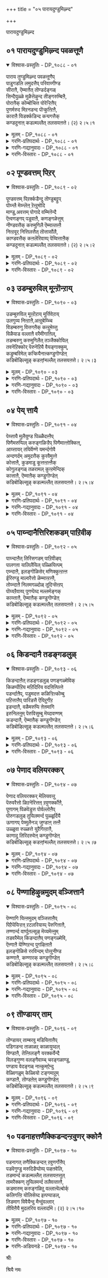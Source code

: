 +++
title = "०५ पारायदुण्डुमिऴ्न्द"

+++

पारायदुण्डुमिऴ्न्द

## ०१ पारायदुण्डुमिऴ्न्द पवळत्तूणै

<details open><summary>विश्वास-प्रस्तुतिः - DP_१०८८ - ०१</summary>

पाराय तुण्डुमिऴ्न्द पवळत्तूणैप्  
पाडुगडलि लमुदत्तैप् परिवाय्गीण्ड  
सीराऩै, ऎम्माऩैत् तॊण्डर्दङ्गळ्  
सिन्दैयुळ्ळे मुळैत्तॆऴुन्द तीङ्गरुम्बिऩै,  
पोराऩैक् कॊम्बॊचित्त पोरेऱ्ऱिऩैप्  
पुणर्मरुद मिऱनडन्द पॊऱ्कुऩ्ऱिऩै,  
काराऩै यिडर्क्कडिन्द कऱ्पगत्तैक्  
कण्डदुनाऩ् कडल्मल्लैत् तलसयऩत्ते। (२) २।५।१
</details>

<details><summary>मूलम् - DP_१०८८ - ०१</summary>

पाराय तुण्डुमिऴ्न्द पवळत्तूणैप्  
पाडुगडलि लमुदत्तैप् परिवाय्गीण्ड  
सीराऩै, ऎम्माऩैत् तॊण्डर्दङ्गळ्  
सिन्दैयुळ्ळे मुळैत्तॆऴुन्द तीङ्गरुम्बिऩै,  
पोराऩैक् कॊम्बॊचित्त पोरेऱ्ऱिऩैप्  
पुणर्मरुद मिऱनडन्द पॊऱ्कुऩ्ऱिऩै,  
काराऩै यिडर्क्कडिन्द कऱ्पगत्तैक्  
कण्डदुनाऩ् कडल्मल्लैत् तलसयऩत्ते। (२) २।५।१
</details>

<details><summary>गरणि-प्रतिपदार्थः - DP_१०८८ - ०१</summary>

पार् आय=लोकगळागिरुव, अदु उण्डु=अवुगळॆल्लवन्नू उण्डु, उमिऴ्न्द=उगुळिद, पवळम् तूणै=हवळद कम्बदन्थवनन्नु, पडु कडलिल्=आळवाद कडलिनल्लि\(हुट्टिद\), अमुदत्तै=अमृतदन्थवनन्नु, परिवाय्=कुदुरॆय बायन्नु, कीण्ड=सीळिद, शीरानै=कीर्तियुळ्ळवनन्नु, ऎम्मानै=नम्म स्वामियन्नु, तॊण्डर्=भक्तरु, तङ्गळ्=तम्म, शिन्दै उळ्ळे=चिन्तनॆयल्लि,\(चिन्तनॆय अन्तरङ्गदल्लि\) मुळैत्तु=मॊळॆतु, ऎऴुन्द=बॆळॆदिरुव, तीम् करुम्बिनै=मधुरवाद कब्बिनन्थवनन्नु, पोर् आनै=युद्धक्कागि बन्द आनॆय, कॊम्बु=दन्तवन्नु, ऒशित्त=मुरिदु हाकिद, पोर्=युद्धदल्लि, एट्रिनै=समर्थनन्नु, पुणर्=जॊतॆयाद, मरुदम्=मत्तीमरगळन्नु, इऱ=मुरियुवन्तॆ, नडन्द=नडॆद, पॊन्=चिन्नद, कुन्ऱिनै=बॆट्टदन्थवनन्नु, कार् आनै=दॊड्ड करिय आनॆय, इडर्=सङ्कटवन्नु, कडिन्द=नीगिसिद, कऱ्पहत्तै=कल्पवृक्षदन्थवनन्नु, कण्डदु=कण्डद्दु, नान्=नानु, कडन् मल्लै=तिरुकडन् मल्लै क्षेत्रद, तलशयनत्ते=तलशयन स्वामियल्लिये.
</details>

<details><summary>गरणि-गद्यानुवादः - DP_१०८८ - ०१</summary>

लोकगळागिरुव अवुगळॆल्लवन्नू उण्डु उगुळिद हवळद कम्बदन्थवनन्नु, आळवाद कडलल्लि हुट्टिद अमृतदन्थवनन्नु, कुदुरॆय बायन्नु सीळिद कीर्तियुळ्ळवनन्नु, नमम् स्वामियन्नु, भक्तर चिन्तनॆय अन्तरङ्गदल्लि मॊळॆतु बॆळॆदिरुव मधुरवाद कब्बिनन्थवनन्नु

होराडलु बन्द आनॆय दन्तवन्नु मुरिदुहाकिद युद्धसमर्थनन्नु, जॊतॆयाद मत्तीमरगळु मुरिदु बीळुवन्तॆ नडॆद चिन्नद बॆट्टदन्थवनन्नु दॊड्ड करिय आनॆय सङ्कटवन्नु नीगिसिद कल्पवृषदन्थवनन्नु, नानु कण्डद्दु तिरुकडन् मल्लैक्षेत्रदल्लिरुव तलशयन स्वामियल्लिये.\(१\)
</details>

<details><summary>गरणि-विस्तारः - DP_१०८८ - ०१</summary>

भगवन्तन कीर्तिगॆ पारविल्ल. अदु अनादियागि बन्दद्दु. बहळ हिन्दॆ, ऒम्दु कालदल्लि अवनु सृष्टिसिद्द समस्तलोकगळन्नू नुङ्गि हाकि प्रळयकारियादनु. आ लोकगळन्नॆल्ला बीजरूपदल्लि तन्न हॊट्टॆयल्लि अदगिसि इट्टुकॊण्डु मत्तॆ सृष्टिमाडबेकॆन्दु सङ्कल्पिसिदाग अदन्नु मत्तॆ हॊरक्कॆ हाकिदनु.\(उगुळिदनु ऎन्नुत्तारॆ आऴ्वाररु\)

बहळ आळवाद कडलन्नु देवासुररु कूडि कडॆदुदर फलवागि हुट्टिद्दु अमृत. अदन्नु सेविसि, देवतॆगळु अमररादरु. हागॆये, भगवन्तन दिव्यनामवन्नु पानमाडिदवरू अमररे आगुत्तारॆ.

भगवन्तनु श्रीकृष्णनागि अवतरिसिद्दाग, केशि ऎम्ब राक्षसनॊब्ब अवनन्नु कॊल्लबेकॆन्दु निर्धरिसि, अवन बळिगॆ बन्दु तन्न बायन्नु अगलवागि तॆरॆदनु. कृष्णनादरो अवन तॆरॆद बायियॊळक्कॆ तन्न बलतोळन्नु तूरिसि, बायन्नु सीळि अवनन्नु कॊन्दु “केशिनिषूदन”ऎम्ब कीर्तियन्नु पडॆदनु.

हदवाद नॆलदल्लि कब्बिन बीजवन्नु नॆट्टरॆ, अल्लि अदु मॊळॆतु बेरूरि नॆलदिन्द मेलक्कॆ ऎद्दु बॆळॆदु उत्तमवाद मधुरवाद कब्बिनजल्लॆयागुवुदु. हागॆये भक्तरु भगवन्तनन्नु तमगॆ इष्टवाद रीतियल्लि ऎडॆबिडदॆ चिन्तिसुत्ता बरुवुदरिन्द, अवर चिन्तनॆयल्लि भगवन्नामवु मॊळॆतु,बेरूरि,बॆळॆदु. अति मधुरवाद फलवन्नु कॊडुत्तदॆ. हीगॆ, भगवन्तनु अवर मनदल्लि स्थिरवागि नॆलसुत्तानॆ.

मधुरापुरिगॆ बालकृष्णनन्नु करॆसि, अल्लि अवनन्नु कॊल्लिसबेकॆन्दु कंसनु, कुवलयापीडवॆम्ब मद्दानॆयन्नु निल्लिसि, अदरिम्द तुळिसबेकॆन्दिद्दनु. कृष्णनु अदर दन्तवन्ने मुरिदुकॊण्डु अदरिम्दले अदन्नु कॊन्दुहाकिदनु.

ऎळॆय मगुवागिद्दागले, कृष्णन चेष्टॆगळन्नु तडॆगट्टुवुदक्कॆन्दु तायि यशोदॆयु अवनन्नु ऒन्दु ऒरळिगॆ कट्टिहाकिदळु. अवळू तन्न कॆलसदल्लि तॊदगिद्दाग मगुवाद अवनु मॆल्लमॆल्लगॆ ऒरळुकल्लन्नु ऎळॆदुकॊण्डु अम्बॆगालिडुत्ता नडॆदु बॆळॆदु निन्तिद्द ऎरडु मत्तीमरगळ नडुवॆ नुसुळिहोदनु. तन्न हिन्दॆ बरुत्तिद्द ऒरळन्नु तन्न कडॆगॆ ऎळॆदुकॊळ्ळुव यत्नदल्लि आ ऎरडु मत्तीमरगळन्नु मुरिदु कॆडविदनु.

दॊड्डदाद करिय आनॆयु काडिन सरोवरदल्लि मॊसळॆय बायिगॆ सिक्किकॊण्डाग, अदर सङ्कटदिन्द भगवन्तनु पारुमाडिदनु. अवनु आश्रितरक्षकनु. भक्तवत्सलनु, करुणामूर्तिये.

“हवळद कम्बदन्तिरुववनु-दृढवागि नॆलदल्लि निन्तु, अदर मेलॆ बीळुव भारक्कॆ आधारवागिरुवुदु कम्ब. सॊबगिगू अन्दक्कू उत्तमवादद्दु हवळ. हागॆये, भगवन्तनु सृष्टियॆल्लक्कू आधारवगि, ऎल्लदर भारवन्नू निर्वहिसुत्ता इरुव सुन्दरमूर्ति.

“चिन्नद बॆट्ट”दन्तह्वनु-श्रेष्ठतॆगू, हॊळपिगू, अन्दक्कू,पारिशुद्ध्यक्कू मूलवागिरुवुदु चिन्न. चिन्नद बॆट्टद बॆलॆयन्नु कट्टुवुदक्कादरू साध्यवे? हागॆये भगवन्तनू ऎल्ल विधदल्लू सर्वश्रेष्ठनु.

“कल्पवृक्ष”दन्तिरुववनु-देवलोकद मरवागि, कोरिद्दन्नु कॊडुवुदु कल्पवृक्ष. भगवन्तनू हागॆये, भक्तरु अवनन्नु आश्रयिसि अवरु कोरिद्दन्नु कॊडुववनु.

तिरुकडन् मल्लै ऎम्बुदु दक्षिणभारतदल्लि ऒन्दु पवित्रक्षेत्र. अल्लि अर्चावतारियागि नॆलसिरुव भगवन्तनिगॆ”स्थलशायि”ऎम्ब हॆसरु आऴ्वाररु स्वामियन्नु “तलशयन”ऎम्ब तद्भवरूपदिन्द करॆयुत्तिद्दारॆ. तलशयननिगॆ मेलॆ हेळिद आश्चर्याद्भुत सामर्थ्यवू, आश्रितरक्षकत्ववू अपार कारुण्यवू, अपरिमितव वात्सल्यवू इवॆ ऎन्नुत्तारॆ, आऴ्वाररु.
</details>

## ०२ पूण्डवत्तम् पिऱर्

<details open><summary>विश्वास-प्रस्तुतिः - DP_१०८९ - ०२</summary>

पूण्डवत्तम् पिऱर्क्कडैन्दु तॊण्डुबट्टुप्  
पॊय्न्लै मॆय्न्लॆऩ् ऱॆऩ्ऱुमोदि  
माण्डु,अवत्तम् पोगादे वम्मिऩॆन्दै  
ऎऩ्वणङ्गप् पडुवाऩै, कणङ्गळेत्तुम्  
नीण्डवत्तैक् करुमुगिलै ऎम्माऩ्तऩ्ऩै  
निऩ्ऱवूर् नित्तिलत्तैत् तॊत्तार्सोलै,  
काण्डवत्तैक् कऩलॆरिवाय्प् पॆय्वित्ताऩैक्  
कण्डदुनाऩ् कडल्मल्लैत् तलसयऩत्ते। (२) २।५।२
</details>

<details><summary>मूलम् - DP_१०८९ - ०२</summary>

पूण्डवत्तम् पिऱर्क्कडैन्दु तॊण्डुबट्टुप्  
पॊय्न्लै मॆय्न्लॆऩ् ऱॆऩ्ऱुमोदि  
माण्डु,अवत्तम् पोगादे वम्मिऩॆन्दै  
ऎऩ्वणङ्गप् पडुवाऩै, कणङ्गळेत्तुम्  
नीण्डवत्तैक् करुमुगिलै ऎम्माऩ्तऩ्ऩै  
निऩ्ऱवूर् नित्तिलत्तैत् तॊत्तार्सोलै,  
काण्डवत्तैक् कऩलॆरिवाय्प् पॆय्वित्ताऩैक्  
कण्डदुनाऩ् कडल्मल्लैत् तलसयऩत्ते। (२) २।५।२
</details>

<details><summary>गरणि-प्रतिपदार्थः - DP_१०८९ - ०२</summary>

अवत्तम्=कॆट्ट कॆलसगळल्लि, पूण्डु=तॊडगिरुव, पिऱर् क्कू=इतररिगॆ, अडैन्दु=हॊन्दिकॊण्डु, तॊण्डुपट्टु=चाकरिमाडि, पॊय् नूल् ऎन्ऱु=सुळ्ळु ग्रन्थगळु ऎम्बवन्नु, ऎन्ऱुम्=यावागलू, ओदि=अठिसि, माण्डु=मुगिसि, अवत्तम्=कॆट्ट कॆलसगळल्लि, पोहादे=तॊडगदॆ, वम्मिन्=बन्नि, ऎन्दै=नन्न तन्दॆये, ऎन्=ऎन्दु, वणङ्गप्पडुवानै=नमस्करिसल्पडुववनन्नु, कणङ्गळ्=भक्तर कूटगळु, एत्तुम्=स्तुतिसुव, नीण्ड=अळॆयलसाध्यवाद \(दीर्घवाद\)अत्तै=”निजवस्तु” वादवनन्नु, करुमुहिलै=कार्मुगिलन्नु, ऎम्मान् तन्नै=नम्म स्वामियन्नु, निन्ऱवूर्=अवनु नॆलसिरुव ऊरिनल्लि, नित्तिलत्तै=मुत्तुगळन्नु पोणिसिदन्तॆ, तॊत्तु=हूगॊञ्चलुगळु, आर्=-तुम्बिरुव, शोलै=तोपुगळिन्द कूडिद, काण्डवत्तै=खाण्डववनवन्नु, कनल् ऎरिवाय्=दळ्ळुरियल्लि, पॆय् वित्तानै=हुगिसिदवनन्नु, कण्डदु नान्=नानु कण्डद्दु, कडन् मल्लै=तिरुकडन् मल्लै क्षेत्रद, तलशयनत्ते=तलशयन स्वामियल्लिये.
</details>

<details><summary>गरणि-विस्तारः - DP_१०८९ - ०२</summary>

कॆट्ट कॆलसगळल्लि तॊडगिरुव इतररिगॆ हॊन्दिकॊण्डु अवर चाकरिमाडि

सुळ्ळुशास्त्रगळु ऎम्बवन्नु यावागलू ओदि मुगिसि कॆट्ट कॆलसगळल्लि तॊडगदॆ बन्नि. नन्न तन्दॆये ऎन्दु नमस्करिसल्पडुववनन्नु, भक्तर कूटगळु स्तुतिसुव अळॆयलसाध्यवाद निजवस्तु वादवनन्नु कार्मुगिलन्नु, नम्म स्वामियन्नु अवनु नॆलसिरुव ऊरिनल्लि मुत्तुगळु पोणिसिदन्तॆ हूगॊञ्चलुगळु तुम्बिरुव तोपुगळिन्द कूडि, खाण्डववनवन्नु दळ्ळुरियल्लि हुगिसिदवनन्नु नानु कण्डद्दु कडन् मल्लैय “तलशयनदल्लिये. \(२\)

सनातनवागि बंअदद्दु वैदिक मत. वैदिकरिगॆ वेदगळु प्रमाण. वेदगळे सत्य. “इतररु” ऎन्दरॆ, जैनरु बौद्धरु. अवरु वेदगळन्नु नम्बुवुदिल्ल.अवरु अनुसरिसुव ग्रन्थगळन्नु आऴ्वाररु “सुळ्ळु”शास्त्रगळु ऎन्नुत्तारॆ. आ सुळ्ळु शास्त्रगळन्नु ऎडॆबिडदॆ ओदि, मनस्सन्नु कॆडिसिकॊण्डु अन्तॆये “कॆट्ट” कॆलसगळल्लि जनरु बौद्धरु तॊडगुत्तारॆ. अवरन्नु अनुसरिसुववरू हागॆये कॆट्टदारियल्लिये होगुत्तारॆ.अवॆल्ल निष्प्रयोजकवादवु. यारु वेदवस्तुवो, यारिगॆ अळिविल्लवो, यार कीर्तियन्नु अळॆयलु साध्यविल्लवो, यारु भक्तर उद्धारक्कागि विविध पवित्रक्षेत्रगळल्लि नॆलसिद्दानो, यारन्नु “नन्न तन्दॆये”ऎन्दु भक्तिविश्वासगळिन्द नमस्करिसिदरॆ तप्पदॆ शाश्वत सुखानन्दवु लभिसुवुदो, आ सर्वेश्वरनन्नु आश्रयिसलेबेकु ऎन्नुत्तारॆ, आऴ्वाररु.
</details>

## ०३ उडम्बुरुविल् मून्ऱॊन्ऱाय्

<details open><summary>विश्वास-प्रस्तुतिः - DP_१०९० - ०३</summary>

उडम्बुरुविल् मूऩ्ऱॊऱाय् मूर्त्तिवेऱाय्  
उलगुय्य निऩ्ऱाऩै,अऩ्ऱुबेय्च्चि  
विडम्बरुगु वित्तगऩैक् कऩ्ऱुमेय्त्तु  
विळैयाड वल्लाऩै वरैमीगाऩिल्,  
तडम्बरुगु करुमुगिलैत् तञ्जैक्कोयिल्  
तवनॆऱिक्कोर् पॆरुनॆऱियै वैयङ्गाक्कुम्,  
कडुम्बरिमेल् कऱ्कियैनाऩ्कण्डुगॊण्डेऩ्  
कडिबॊऴिल्सूऴ् कडऩ्fमल्लैत् तलसयऩत्ते। २।५।३
</details>

<details><summary>मूलम् - DP_१०९० - ०३</summary>

उडम्बुरुविल् मूऩ्ऱॊऱाय् मूर्त्तिवेऱाय्  
उलगुय्य निऩ्ऱाऩै,अऩ्ऱुबेय्च्चि  
विडम्बरुगु वित्तगऩैक् कऩ्ऱुमेय्त्तु  
विळैयाड वल्लाऩै वरैमीगाऩिल्,  
तडम्बरुगु करुमुगिलैत् तञ्जैक्कोयिल्  
तवनॆऱिक्कोर् पॆरुनॆऱियै वैयङ्गाक्कुम्,  
कडुम्बरिमेल् कऱ्कियैनाऩ्कण्डुगॊण्डेऩ्  
कडिबॊऴिल्सूऴ् कडऩ्fमल्लैत् तलसयऩत्ते। २।५।३
</details>

<details><summary>गरणि-प्रतिपदार्थः - DP_१०९० - ०३</summary>

उडम्बु=शरीरसम्बन्धवाद, उरुविल्=रूपादिगळल्लि, मूण्ऱु =मूरु तत्त्वगळू, ऒन्ऱु=ऒन्दे, आय्=आगि, मूर् त्ति=मूर्तिरूपगळु, वेऱु आय्= बेरॆबेरॆयागि, उलहु उय्य=जगत्तन्नु उज्जीवनगॊळिसलु, निन्ऱानै=इरुववनन्नु, अन्ऱु=अन्दु, पेय् च्चि=राक्षसिय, विडम्=विषवन्नु, परुहु=कुडिद, वित्तहनै=आश्चर्यकारकनन्नु, कन्ऱु=करुगळन्नु, मेय् त्तु=मेयिसुत्ता, विळैयाडवल्लानै=आडबल्लवनन्नु, वरै=बॆट्टगळ, मी=मेलॆ, कानिल्=काडिनल्लि, तडम्=तटाकगळल्लि

परुहु=कुडिद, करुमुहिलै=कार्मुगिलिनन्थवनू, तञ्जै=तञ्जावूरिन, कोयिल्=देवालयदल्लि, तवम्=तपस्सिन, नॆऱिक्कू=विधिगॆ, ओर्=असदृशवाद, पॆरु=दॊड्ड, नॆऱियै=मार्गवागिरुववनू, वैयम्=भूलोकवन्नु, काक्कूम्=कायुवुदक्कागि, करु=करिय, परि=कुदुरॆय, मेल्=मेलेरि बरुव, कऱ् कियै=कल्कियन्नु, नान् कण्डुकॊण्डेन्=नानु कण्डुकॊण्डॆनु, कडि=परिमळदिन्द कूडिद, पॊऴिल्=तोपुगळिन्द, शूऴ्-सुत्तुवरिदिरुव, कडन् मल्लै=तिरुकडन् मल्लै क्षेत्रद, तलशयनत्ते=तलशयन स्वामियल्लिये.
</details>

<details><summary>गरणि-गद्यानुवादः - DP_१०९० - ०३</summary>

शारीरिक रूपादिगळल्लि मूरु तत्त्वगळू ऒन्दे आगि मूर्तिरूपगळु बेरॆबेरॆयागि जगत्तन्नु उज्जीवनगॊळिसलु इरुववनन्नु, अन्दु राक्षसिय विषवन्नु कुडिद विस्मयकारकनन्नु, करुगळन्नु मेयिसुत्ता आडबल्लवनन्नू बॆट्टगळ मेलॆ काडिनल्लि, तटाकगळल्लि नीरुकुडिद कार्मुगिलिनन्थवनन्नू तञ्जावूरिन देवालयदल्लि तपस्सिन नियमक्कॆ अपूर्ववाद दॊड्ड मार्गवन्नू, भूलोकवन्नु कायुवुदक्कागि करिय कुदुरॆय मेलेरि बरुव कल्कियन्नु नानु परिमळदिन्द कूडिद तोपुगळिन्द सुत्तुवरिदिरुव कडन् मल्लैय तलशयननल्लि कण्डुकॊण्डॆ.\(३\)
</details>

<details><summary>गरणि-विस्तारः - DP_१०९० - ०३</summary>

भगवन्तनॊब्बने. अवनु कैगॊळ्ळुव कार्यगळु बेरॆबेरॆ. जगत्तिन ऎल्लदर उत्पत्ति- सृष्टिकार्य. अदन्नॆल्ला रक्षिसि, बॆळॆसुवुदु-स्थिति कार्य. कडॆगॆ ऎल्लवन्नू नाशगॊळिसुवुदु संहार कार्य. लयकार्य ई सृष्टि स्थितिलयगळिगॆ तक्कन्तॆ मूरु बेरॆबेरॆ रूपगळन्नु ताने तळॆदु ऒन्दॊन्दु रूपदल्लि ऒन्दॊन्दु कार्यवन्नु निर्वहिसुत्तानॆ. आ मूरु कार्यगळन्नु निर्वहिसुव मूरु रूपगळ अन्तर्यामियू ऒब्बने-भगवन्तने.

भगवन्तनु श्रीकृष्णनागि अवतरिसि अनेक विस्मयकार्यगळन्नु नडसिदनु. अवन मॊट्टमॊदलनॆय कॆलस इन्नू ऎळॆयमगुवागिद्दाग नडसिद्दु. पूतनि ऎम्ब राक्षसिय विषद मॊलॆयन्नुण्डु अवळिगे मरणवन्नु तन्दद्दू मॊदल विस्मयकार्य. गोवळर कुलदल्लि हुट्टि, इतर गोवळ बालकरन्तॆ अवर जॊतॆयल्लि करुगळन्नु मेयिसलु काडीगॆ होदद्दु मात्रवल्लदॆ, अल्लि नाना अद्भुतसाहसगळन्नु नडसि आटवाडिदनु. गोवळ बालकरॊडनॆ काडुमेडुगळॆन्नदॆ ऎल्लॆल्लियू अलॆदाडि, बॆट्टद सरोवरगळल्लॆल्ला आ बालकरन्तॆये., नीरु कुडिदवनु अवने. कार्मुगिल बण्णदवनागि चेतोहारियागि अलॆदाडिदवनू अवने.

भूमिय मेलॆ अवनु पवित्रदेवालयगळल्लि अवनन्नु कण्डुकॊळ्ळुवुदक्कागि ध्यानासक्तनागिरुववर विधिनियमगळिगॆ मार्गवागि, गुरियू आगिरुववनु अवने.

भूमियल्लि अधर्मवू अन्यायवू तडॆयलारदष्टु हॆच्चिकॊण्डाग, अदन्नु नाशमाडलु अवने करिय कुदुरॆयन्नेरि खड्गधारियाद कल्कियागि बरुववनु. “वनन्नु नानु कडन् मल्लैयल्लि तलशयननागिये कण्डुकॊण्डॆ” ऎन्नुत्तारॆ आऴ्वाररु.
</details>

## ०४ पेय् त्तायै

<details open><summary>विश्वास-प्रस्तुतिः - DP_१०९१ - ०४</summary>

पेय्त्तायै मुलैयुण्ड पिळ्ळैदऩ्ऩैप्  
पिणैमरुप्पिल् करुङ्गळिऱ्ऱैप् पिणैमाऩ्ऩोक्किऩ्,  
आय्त्तायर् तयिर्वॆण्णॆ यमर्न्दगोवै  
अन्दणर्दम् अमुदत्तैक् कुरवैमुऩ्ऩे  
कोत्ताऩै, कुडमाडु कूत्तऩ्ऱऩ्ऩैक्  
कोगुलङ्गळ् तळरामल् कुऩ्ऱमेन्दिक्  
कात्ताऩै, ऎम्माऩैक् कण्डुगॊण्डेऩ्  
कडिबॊऴिल्सूऴ् कडल्मल्लैत् तलसयऩत्ते। २।५।४
</details>

<details><summary>मूलम् - DP_१०९१ - ०४</summary>

पेय्त्तायै मुलैयुण्ड पिळ्ळैदऩ्ऩैप्  
पिणैमरुप्पिल् करुङ्गळिऱ्ऱैप् पिणैमाऩ्ऩोक्किऩ्,  
आय्त्तायर् तयिर्वॆण्णॆ यमर्न्दगोवै  
अन्दणर्दम् अमुदत्तैक् कुरवैमुऩ्ऩे  
कोत्ताऩै, कुडमाडु कूत्तऩ्ऱऩ्ऩैक्  
कोगुलङ्गळ् तळरामल् कुऩ्ऱमेन्दिक्  
कात्ताऩै, ऎम्माऩैक् कण्डुगॊण्डेऩ्  
कडिबॊऴिल्सूऴ् कडल्मल्लैत् तलसयऩत्ते। २।५।४
</details>

<details><summary>गरणि-प्रतिपदार्थः - DP_१०९१ - ०४</summary>

पेय् तायै=राक्षसि तायिय रूपदल्लिद्दवळ, मुलै=मॊलॆयन्नु, उण्ड=उण्ड, पिळ्ळैतन्नै= मगुवन्नू,पिणै=जॊतॆयाद, मरुप्पिन्=दन्तगळुळ्ळ, करु=करिय, कळिट्रै=आनॆयन्थवनन्नू, पिणै=ऎरडु, मान्=जिङ्कॆय, नोक्किन्=नोटवुळ्ळ, आय् तायर्=गॊल्लतायिय, तयिर् वॆण्णॆय्=मॊसरु बॆण्णॆयन्नु, अमर्न्द=आशिसिद, कोवै=स्वामियन्नु, अन्दणर् तम्=वैदिकरुगळ, अमुदत्तै=अमृतस्वरूपनन्नू \(अमृतवन्नु\), मुन्ने=हिन्दॆ, कुरवैकोत्तानै=रासक्रीडॆ आडिदवनू, कुडम् आडुकूत्तन् तन्नै=कॊडदकुणितवन्नाडिदवनन्नू, कोरुलङ्गळ्=गोवुगळ मन्दॆगळु, तळरामल्=सङ्कटपडदन्तॆ \(कष्टक्कॆ ऒळगागदन्तॆ\) कुन्ऱम्=बॆट्टवन्नु, एन्दि=ऎत्तिहिडिदु, कात्तानै=अवुगळन्नु कापाडिदवनन्नु, ऎम्मानै=नम्म स्वामियन्नू, कण्डुकॊण्डेन्=कण्डुकॊण्डॆनु, कडि=परिमळ तुम्बिद, पॊऴिल् शूऴ्=तोपुगळिन्द सुत्तुवरिदिरुव, कडन् मल्लै=तिरुकडन् मल्लै क्षेत्रद, तलशयनत्ते=तलशयन स्वामियल्लिये.
</details>

<details><summary>गरणि-गद्यानुवादः - DP_१०९१ - ०४</summary>

तायियागि बन्द राक्षसिय मॊलॆयन्नुण्ड मगुवन्नु, ऎरडु दन्तगळ करिय आनॆयन्थवनन्नु जिङ्कॆय ऎरडु कण्णुगळ नोटवुळ्ळ गॊल्लतायिय मॊसरुबॆण्णॆयन्नु आशिसिद स्वामियन्नु, वैदिकरुगळ अमृतवन्नु हिन्दॆ रासक्रीडॆयाडिदवनन्नु, कॊडद कुणितवन्नाडिदवनन्नु, गोवुगळ मन्दॆगळु कष्टक्कॆ ऒळगागदन्तॆ बॆट्टवन्नु ऎत्तिहिडिदु अवुगळन्नु रक्षिसिदवनन्नु नम्म स्वामियन्नु, परिमळतुम्बिद तोपुगळिन्द सुत्तुवरिदिरुव कडन् मल्लैय तलशयननल्लिये कण्डुकॊण्डॆनु.\(४\)
</details>

<details><summary>गरणि-विस्तारः - DP_१०९१ - ०४</summary>

श्रीकृष्णावतारद कॆलवु कार्यगळन्नु आऴ्वाररु इल्लि स्मरिसिकॊळ्ळुत्तिद्दारॆ. तायिय हागॆ बन्दु ऎळॆयमगुवाद कृष्णनिगॆ मॊलॆयूडीसलु बन्द पूतनिय कपटवन्नु अरितु एनू अरियदन्तॆये अवळ विषद हालन्नु कुडिदु अवळन्ने कॊन्द विस्मयकारि अवनु. कॊम्बु मॊळॆयुत्तिरुव आनॆय मरियन्तॆ बहळ आकर्षकवादवनु अवनु. सुन्दरियाद यशोदॆय प्रेमद मगुवागि बॆळॆदवनु अवनु. वेदगळन्नु पठिसुववरु निरन्तरवागि पानमाडुव अमृतवे अवनु. कॊडद कुणितवन्नु आडितोरिसिद निपुणनु. गोवुगळु कष्टक्कॆ सिक्कदन्तॆ माडलु गोवर्धन पर्वतवन्ने ऎत्तिहिडिदु अवुगळन्नु अदरडियल्लि रक्षिसिदवनु अवनु. रासक्रीडॆयन्नाडि गोपिगळिगॆल्लरिगू तृप्तितन्दवनु अवनु. इवॆल्लगुणगळन्नू उळ्ळ “नन्न स्वामियन्नु नानु कड्न मल्लैय तलशयननल्लि कण्डुकॊण्डॆ ऎन्नुत्तारॆ आऴ्वाररु.
</details>

## ०५ पाय्न्दानैत्तिरिशकडम् पाऱिवीऴ

<details open><summary>विश्वास-प्रस्तुतिः - DP_१०९२ - ०५</summary>

पाय्न्दाऩैत् तिरिसगडम् पाऱिवीऴप्  
पालगऩा यालिलैयिल् पळ्ळियिऩ्पम्  
एय्न्दाऩै, इलङ्गॊळिसेर् मणिक्कुऩ्ऱऩ्ऩ  
ईरिरण्डु माल्वरैत्तो ळॆम्माऩ्ऱऩ्ऩै,  
तोय्न्दाऩै निलमगळ्दोळ् तूदिऱ्सॆऩ्ऱप्  
पॊय्यऱैवाय्प् पुगप्पॆय्द मल्लर्मङ्गक्  
काय्त्ताऩै, ऎम्माऩैक् कण्डुगॊण्डेऩ्  
कडिबॊऴिल्सूऴ् कडल्मल्लैत् तलसयऩत्ते। २।५।५
</details>

<details><summary>मूलम् - DP_१०९२ - ०५</summary>

पाय्न्दाऩैत् तिरिसगडम् पाऱिवीऴप्  
पालगऩा यालिलैयिल् पळ्ळियिऩ्पम्  
एय्न्दाऩै, इलङ्गॊळिसेर् मणिक्कुऩ्ऱऩ्ऩ  
ईरिरण्डु माल्वरैत्तो ळॆम्माऩ्ऱऩ्ऩै,  
तोय्न्दाऩै निलमगळ्दोळ् तूदिऱ्सॆऩ्ऱप्  
पॊय्यऱैवाय्प् पुगप्पॆय्द मल्लर्मङ्गक्  
काय्त्ताऩै, ऎम्माऩैक् कण्डुगॊण्डेऩ्  
कडिबॊऴिल्सूऴ् कडल्मल्लैत् तलसयऩत्ते। २।५।५
</details>

<details><summary>गरणि-प्रतिपदार्थः - DP_१०९२ - ०५</summary>

तिरि=उरुळुव, शकडम्=शकटवु, पाऱि=चूरुचूरागि, वीऴ=बीळुवन्तॆ, प्०आय्न्दानै=ऒदॆदवनन्नु, पालहन् आय्=बालकनागि, आल् इलैयिल्=आलदॆलॆयल्लि, पळ्ळि इन्बम् एय्न्दानै=पवडिसुव सुखवन्नु अनुभविसिदवनन्नु, इलङ्गु=हॊळॆयुव, ऒळिशेर्=तेजस्सु तुम्बिरुव, मणिकुन्ऱु अन्न=नीलमणिय बॆट्टद हागॆ, ईर् इरण्डु=नाल्कु, माल्वरै= दॊड्डबॆट्टद हागॆ इरुव, तोळ्=तोळुगळ, ऎम्मानै तन्नै=स्वामियन्नु, निलम् महळ्=भूदेविय, तोळ्=तोळल्लि, तोय्न्दानै=सेरिकॊण्डवनन्नु, तूदिन्=दूतन कॆलसदल्लि \(दौत्यमाडलु\)शॆन्ऱु=होगि, पॊय् अऱैवाय्=मोसद\(सुळ्ळाद\), कॊठडियॊळक्कॆ, पुहपॆय्द=अवरु होगुवन्तॆ माडिद, मल्लर्=शूररु

मङ्ग=नाशवागुवन्तॆ, काय्न्दानै=कोपगॊण्डवनन्नु, ऎम्मानै=नम्म स्वामियन्नु, कण्डुकॊण्डेन्=कण्डुकॊण्डॆनु, कडि=परिमळतुम्बिद, कडन् मल्लै=तिरुकडन् मल्लै क्षेत्रद, तलशयनत्ते=तलशयन स्वामियल्लिये.
</details>

<details><summary>गरणि-गद्यानुवादः - DP_१०९२ - ०५</summary>

उरुळुव शकटवु नुच्चुनुरियागि बीळुवन्तॆ ऒदॆदवनन्नु मगुवागि आलदॆलॆयल्लि मलगि सुखवन्नु अनुभविसिदवनन्नु हॊळॆयुव तेजस्सिनिन्द कूडिद नीलमणिय बॆटद हागॆ, दॊड्डबॆट्टदन्तिरुव नाल्कु तोळुगळ स्वामियन्नु, भूदेविय तोळिनल्लि सेरुववनन्नु, दौत्यमाडलु होगि मोसद मनॆयॊळक्कॆ अवरु होगुवन्तॆ माडिद शूररु नाशवागुवन्तॆ कोपगॊण्डवनन्नु, नम्म स्वामियन्नु परिमळ तुम्बिद तोपुगळिन्द सुत्तुवरिदिरुव कडन् मल्लैय तलशयननल्लिये नानु कण्डुकॊण्डॆनु. \(५\)
</details>

<details><summary>गरणि-विस्तारः - DP_१०९२ - ०५</summary>

ऎळॆय मगुवागिद्दाग श्रीकृष्णनु तन्न मेलॆ उरुळलु नुग्गिबन्द शकटासुरनन्नु तन्न पुट्टकालिनिन्द ऒदॆदु नुच्चुनुरि माडिदनु. हागॆये भगवन्तनु प्रळयवन्नु मुगिसि, ऎळॆय मगुवागि आलदॆलॆय मेलॆ मलगि योगनिद्रॆय सुखवन्नु अनुभविसिदनु. ऎरडू विस्मयकारक अद्भुतसाहसगळे.

“मोसद मनॆयॊळक्कॆ होगुवन्तॆ माडिद शूररु..”इदु कौरवरन्नु कुरित व्यङ्ग्योक्ति. पाण्डवरन्नु अवर दायादिगळाद कौरवरु चिक्कन्दिनिन्दलू द्वेषिसुत्ता, अवरन्नु कॊल्ललु नाना यत्नगळन्नु नडसिदरु. अरगिन मनॆयन्नु कट्टिसि, अदरल्लि पाण्डवरु वासिसुवन्तॆ माडि रात्रियल्लि अवरन्नु आ मनॆयॊन्दिगॆ सुट्टुहाकुवुदु अन्थ ऒन्दुकॆट्ट यत्न. आद्दरिन्द कौरवरु “शूररे” अल्लवे?

तम्म यत्नगळु विफलगॊळ्ळलु, पगडॆय आटक्कॆ धर्मरायनन्नु ऎळॆदु, अवननु सोलिसि, राज्य मॊदलादवुगळन्नॆल्ला कित्तुकॊण्डु काडिगॆ अट्टिदरु. काडिन वासवन्नु मुगिसिकॊण्डु बन्द बळीकवू पाण्डवरिगॆ अवर राज्यवन्नु कौरवरु बिट्टुकॊडलिल्ल. आग श्रीकृष्णने दौत्यवन्नु नड्सबेकायितु. कौरवर गडुसुनडतॆयन्नु कण्डु श्रीकृष्णनु महाभारतयुद्धवन्नु तॊडगिसि, अदरल्लि कौरवरॆल्लरू नाशवागुवन्तॆ पाण्डवरिगॆ ऒत्तासॆमाडि हिरिमॆगळिसिदनु.

आश्रितरक्षकनागि, दुष्टशिक्षकनागि इरुव भगवन्तनु ईग कडन् मल्लैक्षेत्रदल्लि तलशयननागि नॆलसिद्दानॆ. अवनन्नु आश्रयिसि, उद्धाररागबेकॆन्नुत्तरॆ आऴ्वाररु.
</details>

## ०६ किडन्दानै तडङ्गडलुळ्

<details open><summary>विश्वास-प्रस्तुतिः - DP_१०९३ - ०६</summary>

किडन्दाऩैत् तडङ्गडलुळ् पणङ्गळ्मेविक्  
किळर्प्पॊऱिय मऱिदिरिय वदऩिऩ्पिऩ्ऩे  
पडर्न्दाऩैप्, पडुमदत्त कळिऱ्ऱिऩ्कॊम्बु  
पऱित्ताऩैप् पारिडत्तै ऎयिऱुगीऱ  
इडन्दाऩै, वळैमरुप्पि ऩेऩमागि  
इरुनिलऩुम् पॆरुविसुम्बु मॆय्दावण्णम्  
कडन्दाऩै, ऎम्माऩैक् कण्डुगॊण्डेऩ्  
कडिबॊऴिल्सूऴ् कडल्मल्लैत् तलसयऩत्ते। २।५।६
</details>

<details><summary>मूलम् - DP_१०९३ - ०६</summary>

किडन्दाऩैत् तडङ्गडलुळ् पणङ्गळ्मेविक्  
किळर्प्पॊऱिय मऱिदिरिय वदऩिऩ्पिऩ्ऩे  
पडर्न्दाऩैप्, पडुमदत्त कळिऱ्ऱिऩ्कॊम्बु  
पऱित्ताऩैप् पारिडत्तै ऎयिऱुगीऱ  
इडन्दाऩै, वळैमरुप्पि ऩेऩमागि  
इरुनिलऩुम् पॆरुविसुम्बु मॆय्दावण्णम्  
कडन्दाऩै, ऎम्माऩैक् कण्डुगॊण्डेऩ्  
कडिबॊऴिल्सूऴ् कडल्मल्लैत् तलसयऩत्ते। २।५।६
</details>

<details><summary>गरणि-प्रतिपदार्थः - DP_१०९३ - ०६</summary>

तड कडलुळ्=विस्तारवाद हाल्गडलल्लि, पणङ्गळ्=हॆडॆगळन्नु, मेवि=हॊन्दिकॊण्डु, किडन्दानै=पवडिसिदवनन्नु, किळर्=शोभिसुव, पॊऱिय=मच्चॆगळुळ्ळ, मऱि-जिङ्कॆयु, तिरिय=तिरुगाडुत्तिरलु, अदनिन्= अदर, पिन्ने=हिन्दॆये, पडर्न्दानै=सञ्चरिसिदवनन्नु, पडु=सुरिसुव, मदत्त=मदजलद, कळिट्रिन्=आनॆय, कॊम्बु=दन्तवन्नु, पऱित्तानै=मुरिदवनन्नु, वळै=बलिष्ठवाद, बॆळॆद, मरुप्पिन्=कोरॆहल्लुगळुळ्ळ, एनम् आहि=महावराहनागि, पार् इडत्तै=विशालवाद भूमियन्नु, ऎयिऱु=हल्लुगळिन्द, कीऱ=गिडिदु, इडन्दानै=उद्धरिसिदवनन्नु, इरु निलमुम्=विस्तारवाद भूमण्डलवन्नु, पॆरु विशुम्बुम्=दॊड्ड मेलण लोकगळन्नू, ऎय्दा=होगि सेरि, वण्णम्=विचित्र रीतियल्लि, कडन्दानै=अळॆदुकॊण्डवनन्नु, ऎम्मानै=नम्म स्वामियन्नू, कण्डुकॊण्डेन्=कण्डुकॊण्डॆनु, कडि=परिमळ तुम्बिद, पॊऴिल् शूऴ्=तोपुगळिन्द सुत्तुवरिदिरुव, कडन् मल्लै=तिरुकडन् मल्लै क्षेत्रद, तलशयनत्ते=तलशयन स्वामियल्लिये.
</details>

<details><summary>गरणि-विस्तारः - DP_१०९३ - ०६</summary>

विस्तारवाद हाल्गडलल्लि हॆडॆगळ कॆळगॆ हॊन्दिकॊण्डु पवडिसिरुववनन्नु शोभिसुव मच्चॆगळुळ्ळ जिङ्कॆयु तिरुगाडुत्तिरलु अदन्नु हिम्बालिसि होदवनन्नु सुरिसुव मदजलद आनॆय दन्तवन्नु मुरिदवनन्नु, बलिष्ठवाद \(बॆळॆद\) कोरॆहल्लुगळुळ्ळ महावरहानागि विशालवाद भूमियन्नु हल्लुगळिन्द गिडिदु उद्धरिसिदवनन्नु, विस्तारवाद भूलोकवन्नू दॊड्ड मेलणलोकगळन्नू विचित्ररीतियल्लि अळॆदुकॊण्डवनन्नु, नम्म स्वामियन्नु, परिमळतुम्बिद तोपुगळिन्द सुत्तुवरिद कडन् मल्लैक्षेत्रद तलशयननल्लिये कण्डुकॊण्डॆनु.

सर्वेश्वरनाद श्रीमन्नारायणनु पाल्गडलल्लि शेषशयननागि पवडिसिरुवनॆन्दु वर्णिसुवुदु सामान्य. अदन्ने इल्लि मत्तॆ हेळलागिदॆ.

शोभिसुव मच्चॆगळिरुव जिङ्कॆ- मारोचनु रावणन प्रेरणॆयिन्द रामलक्ष्मण सीतॆयरु वासवागिद्द पञ्चवटिय पर्णशालॆय मुन्दॆ

चिन्नद जिङ्कॆयागि सुळिदाडि सीतॆयन्नु आकर्षिसिद. रामनु अदन्नु हिडिदुतरलॆन्दु अदन्नु हिम्बालिसि होगलेबेकायितु. इदु सीतापहरणक्कॆ नान्दियायितु. रामन पराक्रमवन्नु व्यक्तपडिसलु अवकाशवन्नु कल्पिसितु.

कुवलयापीडवॆम्ब बलिष्ठवाद मद्दानॆयन्नु बालकृष्णनु दिट्टतनदिन्द ऎदुरिसि, अदर दन्तवन्नु मुरिदु, अदन्नु कॊन्दुहाकिदनु.अदरिन्द कृष्णनन्नु कॊल्लबेकॆम्ब हवणिकॆ विफलवायितु.

हिरण्याक्षनु भूमियन्नु कद्दु ऎत्तिकॊण्डु समुद्रदल्लि मुळुगिदाग, भगवन्तनु महावराहनागि अवतरिसि, आ दुष्टराक्षसनन्नु कॊन्दु, भूमियन्नु तन्न बलिष्ठवागि बॆळॆद कोरॆहल्लुगळिन्द गिडिदु मेलक्कॆत्ति उद्धरिसिदनु.

भूलोकवन्नू मेलण लोकगळन्नू तन्न ऎरडे हॆज्जॆगळिन्द विचित्ररीतियल्लि अळॆदुकॊण्डद्दु भगवन्तनु त्रिविक्रमनागि बलिचक्रवर्तियिन्द “मूरडि”नॆलवनु बेडिपडॆदुकॊण्डद्दू वामनवटुवागि. अदन्नु अळॆदुकॊण्डद्दु त्रिविक्रमनागि. इन्नु ऒन्दडि नॆलक्कॆ अळॆदुकॊळ्ळुवुदॆल्लि”ऎन्दु हीगॆ तोरिसिद्दु विचित्रवे सरि\!

आऴ्वाररु हेळुत्तारॆ” सर्वेश्वरनाद नारायणनागि, रामनागि,कृष्णनागि, वराहनागि, त्रिविक्रमनागि तन्न विस्मयकारक सामर्थ्यवन्नु तोरिसिदवने ईग कडन् मल्लैक्षेत्रदल्लि तलशयननागि भक्तरन्नु उद्धरिसुवुदक्कागि नॆलसिद्दानॆ. ई सत्यांशवन्नु नानु कण्डुकॊण्डॆ.
</details>

## ०७ पेणाद वलियरक्कर्

<details open><summary>विश्वास-प्रस्तुतिः - DP_१०९४ - ०७</summary>

पेणाद वलियरक्कर् मॆलियवऩ्ऱु  
पॆरुवरैत्तो ळिऱनॆरित्तऩ् ऱवुणर्क्कोऩै,  
पूणागम् पिळवॆडुत्त पोर्वल्लोऩैप्  
पॊरुगडलुळ् तुयिलमर्न्द पुळ्ळूर्दियै  
ऊणागप् पेय्मुलैनञ् जुण्डाऩ् तऩ्ऩै  
उळ्ळुवा रुळ्ळत्ते युऱैगिऩ्ऱाऩै,  
काणादु तिरिदरुवेऩ् कण्डुगॊण्डेऩ्  
कडिबॊऴिल्सूऴ् कडऩ्fमल्लैत् तलसयऩत्ते। २।५।७
</details>

<details><summary>मूलम् - DP_१०९४ - ०७</summary>

पेणाद वलियरक्कर् मॆलियवऩ्ऱु  
पॆरुवरैत्तो ळिऱनॆरित्तऩ् ऱवुणर्क्कोऩै,  
पूणागम् पिळवॆडुत्त पोर्वल्लोऩैप्  
पॊरुगडलुळ् तुयिलमर्न्द पुळ्ळूर्दियै  
ऊणागप् पेय्मुलैनञ् जुण्डाऩ् तऩ्ऩै  
उळ्ळुवा रुळ्ळत्ते युऱैगिऩ्ऱाऩै,  
काणादु तिरिदरुवेऩ् कण्डुगॊण्डेऩ्  
कडिबॊऴिल्सूऴ् कडऩ्fमल्लैत् तलसयऩत्ते। २।५।७
</details>

<details><summary>गरणि-प्रतिपदार्थः - DP_१०९४ - ०७</summary>

पेणाद-नमस्करिसद, वलि=बलिष्ठवाद, अरक्कर्=राक्षसरु, मॆलिय=नाशवागुवन्तॆ, अन्ऱु=अन्दु अवर, पॆरु=दॊड्ड, वरै=बॆट्टदन्तिरुव, तोळ्=तोळुगळु, इऱ=नाशवागुवन्तॆ, नॆरित्तु=नुच्चुनुरि माडि, अन्ऱु=अन्दु, अवुणर् कोनै=राक्षसराजन, पूण्=अलङ्कृतवाद, आहम्=ऎदॆयन्नु, पिळवु ऎडुत्त=सीळिकॊन्द, पोर् वल्लोनै=होराडबल्लवनन्नु, पॊरु=अलॆयाडुत्तिरुव, कडलुळ्=कडलिनल्लि, तुयिल्=निद्रॆयन्नु, अमर्न्द=हिडीदवनू\( बॆळॆसिदवनू\)

पुळ्=पक्षियन्नु, ऊर् त्तियै=वाहनवागि उळ्ळवनन्नू, ऊण् आह=उणिसिन हागॆ, पेय्=राक्षसिय, मुलै=मॊलॆय, नञ्जु=विषवन्नु, उण्डन् तन्नै=उण्डवनन्नु, उळ्ळुवार्=अन्तरङ्गदल्लिट्टुकॊण्डिरुववर, उळ्ळत्ते=चिन्तनॆयल्लि, उऱैहिन्ऱानै=नॆलसिरुववनन्नु, काणादु-इदुवरॆगॆ काणदॆ, तिरिदरुवेन्=अलॆदाडुत्तिरुव नानु, कडि=परिमळ तुम्बिद, पॊऴिल् शूऴ्=तोपुगळिन्द सुत्तुवरिदिरुव, कडन् मल्लै=तिरुकडन् मल्लै क्षेत्रद, तलशयनत्ते=तलशयननल्लिये, कण्डुकॊण्डेन्=कण्डुकॊण्डॆनु.
</details>

<details><summary>गरणि-गद्यानुवादः - DP_१०९४ - ०७</summary>

नमस्करिसदिरुव बलिष्ठराक्षसरु नाशवागुवन्तॆ अन्दु, दॊड्डबॆट्टद हागॆ तोळुगळु नाशवागुवन्तॆ नुच्चुनुरि माडिद राक्षसराजन अलङ्कृतवाद ऎदॆयन्नु सीळिकॊन्द होराडबल्लवनन्नु, अलॆगळेळुत्तिरुव कडलल्लि मलगि निद्दॆ माडुव पक्षिवाहनवन्नु, उणिसिद हागॆ राक्षसिय मॊलॆय विषवन्नुण्डवनन्नु, अन्तरङ्गदल्लिट्टुकॊण्डवर चिन्तनॆयल्लि नॆलसिरुववनन्नु, इदुवरॆगॆ काणदॆ अलॆदाडुत्तिद्द नानु ईग परिमळदिन्द तुम्बिद तोपुगळिन्द सुत्तुवरिद कडन् मल्लैयल्लि तलशयननल्लिये कण्डुकॊण्डॆ.\(७\)
</details>

<details><summary>गरणि-विस्तारः - DP_१०९४ - ०७</summary>

हरियन्नु धिक्करिसि, अवनन्नु द्वेषिसि, अवनिगॆ ऎरगदॆ, अवनन्नु कडुशत्रुवन्नागि कण्डवनु हिरण्यकशिपुवु मत्तु अवन प्रजॆगळाद राक्षसरू. हिरण्यकशिपुविन ऎदॆयन्नु सीळिकॊन्दवनु नरहिंहावतारियाद भगवन्त. पाल्गडलल्लि शेषशयननागि नित्यवास माडुववनू, पक्षिवाहननागिरुववनू अवने.अवने राक्षसियाद पूतनिय विषद हालन्नुण्डवनु. श्रीकृष्णरूपियादाग, तम्म अन्तरङ्गदल्लि अवनन्नु तुम्बिकॊण्डिरुव भक्तर चिन्तनॆयल्लि नॆलसिरुववनू अवने. “नॆनॆदवर मनदल्लिरुववनु”अवनल्लवे? अवने ईग कडन् मल्लैयल्लि तलशयननागि नॆलसिद्दानॆ. सर्वेश्वरनाद नारायणनन्नु अल्लि कण्डुकॊण्डु, सेवॆ माडबेकॆन्नुत्तारॆ आऴ्वाररु.
</details>

## ०८ पॆण्णाहिऴुन्नमुदम् वञ्जित्तानै

<details open><summary>विश्वास-प्रस्तुतिः - DP_१०९५ - ०८</summary>

पॆण्णागि यिऩ्ऩमुदम् वञ्जित्ताऩैप्  
पिऱैयॆयिऱ्ऱऩ् ऱटलरियाय्प् पॆरुगिऩाऩै,  
तण्णार्न्द वार्प्पुऩल्सूऴ् मॆय्यमॆऩ्ऩुम्  
तडवरैमेल् किडन्दाऩैप् पणङ्गळ्मेवि,  
ऎऩ्णाऩै यॆण्णिऱन्द पुगऴिऩाऩै  
इलङ्गॊळिसे ररविन्दम् पोऩ्ऱुनीण्ड  
कण्णाऩै, कण्णारक् कण्डुगॊण्डेऩ्  
कडिबॊऴिल्सूऴ् कडल्मल्लैत् तलसयऩत्ते। २।५।८
</details>

<details><summary>मूलम् - DP_१०९५ - ०८</summary>

पॆण्णागि यिऩ्ऩमुदम् वञ्जित्ताऩैप्  
पिऱैयॆयिऱ्ऱऩ् ऱटलरियाय्प् पॆरुगिऩाऩै,  
तण्णार्न्द वार्प्पुऩल्सूऴ् मॆय्यमॆऩ्ऩुम्  
तडवरैमेल् किडन्दाऩैप् पणङ्गळ्मेवि,  
ऎऩ्णाऩै यॆण्णिऱन्द पुगऴिऩाऩै  
इलङ्गॊळिसे ररविन्दम् पोऩ्ऱुनीण्ड  
कण्णाऩै, कण्णारक् कण्डुगॊण्डेऩ्  
कडिबॊऴिल्सूऴ् कडल्मल्लैत् तलसयऩत्ते। २।५।८
</details>

<details><summary>गरणि-प्रतिपदार्थः - DP_१०९५ - ०८</summary>

पॆण् आहि=हॆण्णागि, इन्=इनिदाद, अमुदम्=अमृतवन्नु, वञ्जित्तानै=वञ्चिसिदवनन्नु, पिऱै=बालचन्द्रनन्तॆ, ऎयिऱु=कोरॆहल्लुगळुळ्ळ, अन्ऱु=अन्दु, अडल्=बलशालियाद, अरि आय्=नरहरियागि, पॆरुहिनानै=बॆळॆदवननु, तण्=तम्पु, आर्न्द=तुम्बिद, पुनल् शूऴ्-हॊळॆयिन्द सुत्तुवरिद, मॆय्यम् ऎन्नुम्=मॆय्यम् ऎम्ब, तड-विस्तारवाद, वरैमेल्=बॆट्टदमेलॆ, पणङ्गळ् मेवि=हॆडॆगळन्नु हॊन्दिकॊण्डु, ऎण्णानै=भक्तर चिन्तनॆयल्लि इरुववनन्नू, \(चिन्तनॆगॆ ऎटुकदवनन्नू\), ऎण्=ऎणिकॆ, इऱन्द=आगदन्थ, पुहऴिनानै=कीर्तियुळ्ळवनन्नु, इलङ्गु=हॊळॆयुव, ऒळिशेर्=प्रकाशवु तुम्बिरुव, अरविन्दम्=कमलद, पोन्ऱु=हागॆ, नीण्ड=विशालवाद, कण्णानै=कण्णुळ्ळवनन्नु, कडि=परिमळ तुम्बिद, पॊऴिल् शूऴ्=तोपुगळिन्द सुत्तुवरिदिरुव, कडन् मल्लै=तिरुकडन् मल्लै क्षेत्रदल्लि, तलशयनत्ते=तलशयननल्लिये, कण् आर=कण्नु तुम्ब,कण्डुकॊण्डेन्=कण्डुकॊण्डॆनु.
</details>

<details><summary>गरणि-गद्यानुवादः - DP_१०९५ - ०८</summary>

हॆण्णागि इनिदाद अमृतवन्नु वञ्चिसिदवनन्नु, बालचन्द्रन हागॆ कोरॆहल्लुगळुळ्ळ बलशालियाद नरहरियागि अन्दु बॆळॆदवनन्नु, तम्पाद हॊळॆयिन्द सुत्तुवरिद मॆय्यम् ऎम्ब बॆट्टद मेलॆ हॆडॆगळन्नु हॊन्दिकॊण्डु भक्तर चिन्तनॆयल्लिरुववनन्नु,\(चिन्तनॆगॆ ऎटुकदवननु\)ऎणिकॆयागदन्थ कीर्तियुळ्ळवनन्नु, हॊळॆयुव प्रकाशवु तुम्बिद कमलद हागॆ विशालवाद कण्णुगळुळ्ळवनन्नु, परिमळदिन्द तुम्बिद कडन् मल्लैयल्लि तलशयननल्लिये कण्णुतुम्ब कण्डुकॊण्डॆ.\(८\)
</details>

<details><summary>गरणि-विस्तारः - DP_१०९५ - ०८</summary>

समयक्कू सन्निवेशक्कू तक्कन्तॆ चित्रविचित्रवाद अवतारगळन्नॆत्तिद्दु भगवन्तन हिरिमॆ. अवुगळल्लि ऒम्दुहॆण्णागि अवतरिसिद्दु. समुद्रमथनवन्नु देवासुररु नडसिदरु. अदरिन्द अमृतवु हुट्टितु. अमृतवन्नु देवतॆगळीगॆ मात्र कुडिसि, असुररिगॆ अदु सिक्कदन्तॆ माडबेकागित्तु. असुररु क्रॄरिगळू, बलिष्ठरू दुष्टरू, आगिद्दरु. अवरु तम्म बलप्रयोगदिन्द अमृतवन्नु तावे दक्किसिकॊण्डु बिडबहुदित्तु\! अवरन्नु वञ्चिसि अमृतवन्नु देवतॆगळिगॆ मात्रवे हञ्चि अवरन्नु अमररनागि माडबेकाद समय भगवन्तनिदायितु. आगले मूडिबन्दळु त्रिभुवनमनमोहिनि\!

इन्नॊन्दु सल, भगवन्तनु नरनू अल्ल, मृगवू अल्ल- ऎरडू सेरिद नरमृग रूपवन्नु तळॆदद्दु. आग अप्रतिमशूरनू महादुष्टनू हरिद्वेषियू आद हिरण्यकशिपु मूरुलोकगळिगू कण्टकनागिद्द. अवनु पडॆदुकॊण्ड अपारवाद वरगळिन्द अवनु सुलभवागि सायुवन्तिरलिल्ल. अवनन्नु सुलभवागि कॊल्लुवन्तॆयू इरलिल्ल. तानु अजेयनॆन्दू

अमरनॆन्दू अवनु तिळिदिद्दद्दे अवन मितियिल्लद दुष्टतनक्कॆ ऎडॆकॊट्टित्तु. समय सन्दर्भगळिगॆ उचितवाद नर-मृगरूपवन्नु भगवन्तनु तळॆदु, हिरण्यकशिपुविगॆ भ्रान्तियुण्टागुवन्तॆ अवनु भगवन्तनु ऎल्लिइल्लवॆन्दु तिळिदिद्दनो आ उक्किन कम्बदिन्दले हॊरबन्दु, बॆळॆदु अवनन्नु तन्न उगुरुगळिन्दले सिळिकॊन्दद्दु.

यारु भगवन्तनन्नु कुरितु ऎडॆबिडदॆ चिन्तिसुत्तिरुत्तारो अवर चिन्तनॆयल्लिये स्वामि नॆलसिरुवनु. अवर चिन्तनॆगॆ ऎटुकद हागॆये अल्लिद्दुकॊण्डु अवर मनोदृढवन्नु परीक्षिसुव आश्चर्यकारि भगवन्त.

साटियिल्लद सुन्दर भगवन्त. अवन कण्णुगळ आकर्षणॆयॊन्दे सालदेम् भक्तरन्नु मुग्धगॊळिसुवुदक्कॆ? अदक्कागिये आ कण्णुगळन्नु तावरॆहूविन ऎसळिगॆ होलिसुवुदु. विशालवागि माटवागि हॊळप्पुळ्ळद्दागि, आकर्षकवाद बण्णवुळ्ळद्दागि इरुवुदु अदु. इदनुगमनदल्लिट्टुकॊण्डु भगवन्तनन्नु “पुण्डरीकाक्ष” , “अरविन्द लोचना” “कमलदळनयन”ऎन्दु मुन्ताद हॆसरुगळिन्द करॆयुत्तारॆ.
</details>

## ०९ तॊण्डायर् ताम्

<details open><summary>विश्वास-प्रस्तुतिः - DP_१०९६ - ०९</summary>

तॊण्डायर् ताम्बरवु मडियिऩाऩैप्  
पडिगडन्द ताळाळऱ् काळायुय्दल्  
विण्डाऩै, तॆऩ्ऩिलङ्गै यरक्कर्वेन्दै  
विलङ्गुण्ण वलङ्गैवाय्च् चरङ्गळाण्डु,  
पण्डाय वेदङ्गळ् नाऩ्कुम्ऐन्दु  
वेळ्विगळुम् केळ्वियो टङ्गमाऱुम्  
कण्डाऩै, तॊण्डऩेऩ् कण्डुगॊण्डेऩ्  
कडिबॊऴिल्सूऴ् कडल्मल्लैत् तलसयऩत्ते। २।५।९
</details>

<details><summary>मूलम् - DP_१०९६ - ०९</summary>

तॊण्डायर् ताम्बरवु मडियिऩाऩैप्  
पडिगडन्द ताळाळऱ् काळायुय्दल्  
विण्डाऩै, तॆऩ्ऩिलङ्गै यरक्कर्वेन्दै  
विलङ्गुण्ण वलङ्गैवाय्च् चरङ्गळाण्डु,  
पण्डाय वेदङ्गळ् नाऩ्कुम्ऐन्दु  
वेळ्विगळुम् केळ्वियो टङ्गमाऱुम्  
कण्डाऩै, तॊण्डऩेऩ् कण्डुगॊण्डेऩ्  
कडिबॊऴिल्सूऴ् कडल्मल्लैत् तलसयऩत्ते। २।५।९
</details>

<details><summary>गरणि-प्रतिपदार्थः - DP_१०९६ - ०९</summary>

तॊण्डु आयर् ताम्=दासरागिरुववरुगळिन्द, परवुम्=स्तुतिसल्पडुव, अडियिनानै=तिरुवडिगळुळ्ळवनन्नु, पडि=भूमियन्नु, कडन्द=अळॆद, ताळ् आळऱ्कु=कालुगळुळ्ळवनिगॆ, आळ् आय्=दासनागि, उय्दल्=उज्जीवनगॊण्ड, विण्डानै=नित्यसूरिगळुळ्ळवनन्नु, तॆन् इलङ्गै=सुन्दरवाद लङ्कॆय, अरक्कर्=राक्षसर, वेन्दै=राजनन्नु, विलङ्गु=प्राणिगळु\(काडुमृगगळु\), उण्ण=तिन्नुवन्तॆ, वलम् कैवाय्=बलगैयल्लि, शरङ्गळ् आण्डु=बाणगळन्नु प्रयोगिसिदवनू, पण्डु आय=पुरातनवाद\(शाश्वतवाद\), वेदङ्गळ् नान्गुम्=नाल्कुवेदगळन्नू, ऐन्दु वेळ् विहळुम्=ऐदु यज्ञगळन्नू, केळ्विहळोडु=स्मृतिगळॊडनॆ,

अङ्गम् आऱुम्=आरु वेदाङ्गगळन्नू, कण्डानै-काणतक्कवनन्नु, तॊण्डनेन्=दासनाद नानु, कडि=परिमळ तुम्बिद, पॊऴिल् शूऴ्=तोपुगळिन्द सुत्तुवरिदिरुव, कडन् मल्लै=तिरुकडन् मल्लै क्षेत्रद, तलशयनत्ते=तलशयननल्लिये, कण्डुकॊण्डेन्=कण्डुकॊण्डॆनु.
</details>

<details><summary>गरणि-गद्यानुवादः - DP_१०९६ - ०९</summary>

भक्तरिगॆ स्तुतिसल्पडुव तिरुवडिगळन्नुळ्ळवनन्नु, भूमियन्नु अळॆदकालुगळुळ्ळवनिगॆ दासरागि उज्जीवनगॊण्ड नित्यसूरिगळुळ्ळवनन्नु, सुन्दरवाद लङ्कॆय राक्षसर राजनन्नु काडुमृगगळु तिन्नुवन्तॆ बलगैयल्लि बाणगळन्नु प्रयोगिसिदवनन्नु, पुरातनवाद \(शाश्वतवाद\) नाल्कुवेदगळल्लियू, ऐदु यज्ञगळल्लियू, स्मृतिगळल्लियू, आरु वेदाङ्गगळल्लियू, काणतक्कवनन्नु, परिमळ तुम्बिद तोपुगळिन्द सुत्तुवरिद कडन् मल्लैयल्लि तलशयननल्लिये दासनाद कण्डुकॊण्डॆ.\(९\)
</details>

<details><summary>गरणि-विस्तारः - DP_१०९६ - ०९</summary>

भक्तरिगॆ भगवन्तन पवित्रवाद पादगळे आश्रय. अवुगळन्नु पट्टागिहिडिदु, पूजिसि,स्तुतिसि,सेवॆ माडि अवरु उज्जीवनगॊण्डु परमपद वासिगळागुत्तारॆ.

भगवन्तन शत्रुगळागि अवनन्नु द्वेषिसुव दुष्तरिगॆ अवनु कालमृत्युवे अवनु. कडुदुष्टनाद लङ्काधीश्वरनाद रावणन देहवन्नु काडुमृगगळु कित्तुतिन्नुवन्तॆ माडिद समर्थनु अवने. सुन्दरवाद लङ्कॆयन्नू अल्लि नॆलसिद्द राक्षसरन्नू नाशमाडिदनु. अल्लदॆ राक्षस कुलवन्ने निर्मूलगॊळिसिद स्वामि अवनु.

वेदगळिगू, यज्ञगळिगू, स्मृतिगळिगू, वेदाङ्गगळिगू मूलवस्तु भगवन्तने. अवन कीर्तियन्नु अवॆल्लवू विवरिसि हेळुत्तवॆ.

“अर्चावतारियाद तलशयननल्लिये, कडन् मल्लैयल्लि, सकल सद्गुणसम्पूर्णनाद समर्थनाद आ भगवन्तनन्नु नानु कण्डुकॊण्डॆ”ऎन्नुत्तारॆ आऴ्वाररु.
</details>

## १० पडनाहत्तणैक्किडन्दन्ऱवुणर् क्कोनै

<details open><summary>विश्वास-प्रस्तुतिः - DP_१०९७ - १०</summary>

पडनागत् तणैक्किडन्दऩ् ऱवुणर्गोऩैप्  
पडवॆगुण्डु मरुदिडैप्पोय्प् पऴऩवेलि,  
तडमार्न्द कडल्मल्लैत् तलसयऩत्तुत्  
तामरैक्कण् तुयिलमर्न्द तलैवऩ्तऩ्ऩै,  
कडमारुम् करुङ्गळिऱु वल्लाऩ्वॆल्बोर्क्  
कलिगऩ्ऱि यॊलिसॆय्द इऩ्पप्पाडल्,  
तिडमाग विवैयैन्दु मैन्दुंवल्लार्  
तीविऩैयै मुदलरिय वल्लार्दामॆ। (२) २।५।१०
</details>

<details><summary>मूलम् - DP_१०९७ - १०</summary>

पडनागत् तणैक्किडन्दऩ् ऱवुणर्गोऩैप्  
पडवॆगुण्डु मरुदिडैप्पोय्प् पऴऩवेलि,  
तडमार्न्द कडल्मल्लैत् तलसयऩत्तुत्  
तामरैक्कण् तुयिलमर्न्द तलैवऩ्तऩ्ऩै,  
कडमारुम् करुङ्गळिऱु वल्लाऩ्वॆल्बोर्क्  
कलिगऩ्ऱि यॊलिसॆय्द इऩ्पप्पाडल्,  
तिडमाग विवैयैन्दु मैन्दुंवल्लार्  
तीविऩैयै मुदलरिय वल्लार्दामॆ। (२) २।५।१०
</details>

<details><summary>गरणि-प्रतिपदार्थः - DP_१०९७ - १०</summary>

पडम्=हॆडॆगळुळ्ळ,नाहम्-शेषन, अणै=हासुगॆयल्लि, किडन्दु=पवडिसिरुवनन्नु, अन्ऱु=अन्दु, अवुणर्=राक्षसर, कोनै=राजनन्नु, पड=नाशवागुवन्तॆ, वॆरुण्डु=सीळिदवनन्नु, मरुदु=मत्तिमरगळ, इडै=नडुवॆ, पोय्=होदवनन्नु, पऴनम्=गद्दॆगळन्नु, मेवि=हॊन्दिकॊण्डु, तडम्=तटाकगळिन्द, आर्न्द=तुम्बिरुव, कडन् मल्लै=कडन् मल्लैयल्लि, तलशयनत्तु=तलशयननागि, तामरैकण्=तावरॆयन्तॆ इरुव कण्णुगळिन्द, तुयिल् अमर्न्द=निद्रिसुत्तिरुव, तलैवर् तम्मै=स्वामियन्नु कुरितु, कडम्= मददिन्द, आरुम्=तुम्बिरुव, करुकळिऱु=करिय आनॆगळन्नु, वल्लानै=नडसबल्लवनू, पोर्वॆल्=युद्धदल्लि जयशीलनू, कलिकन्ऱि=कलिध्वंसियू आदवनु, ऒलिशॆय्द=हाडिद, इन्बम्=भक्तियन्नु हॆच्चिसुव, पाडल्=पाशुरगळन्नु, इवै=इवुगळु, ऐन्दुम् ऐन्दुम्=हत्तन्नू, तिडमाह=दृढवागि, वल्लार्=बल्लवरु, तीविनैयै=कॆट्टकॆलसगळन्नु, मुदल् अरियवल्लार् तामे=समूलवागि कत्तरिसबल्लवरागुत्तारॆ.
</details>

<details><summary>गरणि-गद्यानुवादः - DP_१०९७ - १०</summary>

हॆडॆगळुळ्ळ शेषन हासुगॆयल्लि पवडिसिरुववनन्नु, अन्दु राक्षसर राजनन्नु सीळिनाश पडिसिदवनन्नु, मत्तिमरगळ नडेउवॆ नडॆदवनन्नु, गद्दॆगळन्नु हॊन्दिकॊण्डिरुव तटाकगळिन्द तुम्बिरुव कडन् मल्लैयल्लि तलशयननागि तावरॆयन्तॆ इरुव कण्णुगळिन्द निद्रिसुत्तिरुव स्वामियन्नु कुरितु मददिन्द तुम्बिरुव करिय आनॆगळन्नु नडसबल्लवनू, युद्धदल्लिजयगळिसुववनू, कलिध्वंसियू आदवनु हाडिद भक्तियन्नु हॆच्चिसुव ई हत्तुपाशुरगळन्नू दृढवागि बल्लवरु पापवॆम्बुदन्नु समूलवागि कत्तरिसबल्लवरागुत्तारॆ. \(१०\)
</details>

<details><summary>गरणि-विस्तारः - DP_१०९७ - १०</summary>

यारु श्रीमन्नारायणनॆम्ब सर्वेश्वरनॆनिसिकॊण्डु हाल्गडलल्लिअ आदिशेषनन्ने हासुगॆयन्नागि माडिकॊण्डु पवडिसिरुत्तानो यारु उग्रनरहरियागि दुष्टनू हरिद्वेषियू आद हिरण्यकशिपुवन्नु सीळि संहरिसिदनो, यारु गोपालबालनागि पुष्टवागि बॆळॆदिद्द ऎरडु मत्तीमरगळ नडुवॆ नुग्गि, अदॊन्दु विनोदवो ऎम्बन्तॆ अवुगळन्नु मुरिदुहाकिदनो, आ भगवन्तने ईग जलाशयगळिन्दलू गद्दॆगळिन्दलू तुम्बि सुत्तिवरिदिरुव कडन् मल्लै ऎम्ब पवित्रक्षेत्रदल्लि तावरॆय्न्तॆ आकर्षक सुन्दरवाद कण्णुगळन्नु मुच्चि निद्रिसुव तलशयन स्वामियागि भक्तर उद्धारक्कागिये नॆलसिद्दानॆ. कारुण्यनिधियागि, आश्रितरक्षकनागि इरुव आ स्वामियन्नु कुरितु भक्तिपूर्णवाद हत्तु पाशुरगळन्नु बरॆदवरु तिरुमङ्गै आऴ्वाररु.

आनॆगळ सेनॆयन्नु नडसुववरू, युद्धदल्लि यावागलू जयवन्ने गळिसुववरू, कलिदोषगळन्नॆल्ल नीगिसुववरू परमभक्तरू आदवरु आ आऴ्वाररु. अवरु रचिसि हाडिरुव ई हत्तुपाशुरगळन्नु अर्थपूर्णवागि ओदि अरितवरिगॆ पापगळु अण्टुवुदिल्ल. अवरु पापगळन्नु बेरुसहित नाशमाडबल्लवरागुत्तारॆ. ऎन्दरॆ, अवरु परिशुद्धरागि अनन्यभक्तरागि, भगवन्त तिरुवडिगळ नित्यसेवकरागुत्तारॆ. इदु ई तिरुमॊऴिय फलश्रुति.
</details>

<details><summary>गरणि-अडियनडे - DP_१०९७ - १०</summary>

पारायदु, पूण्डु, उडम्बु, पेय्, पाय्, किडन्द, पेणा, पॆण्, तॊण्डु, पडम्, \(नण्णाद\)
</details>

श्रीः

श्रियै नमः